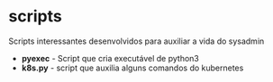 # scripts
Scripts interessantes desenvolvidos para auxiliar a vida do sysadmin

- **pyexec** - Script que cria executável de python3
- **k8s.py** - script que auxilia alguns comandos do kubernetes
